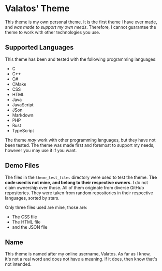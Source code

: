 # Valatos' Theme
This theme is my own personal theme. It is the first theme I have ever made,
and *was made to support my own needs*. Therefore, I cannot guarantee the theme
to work with other technologies you use.

## Supported Languages
This theme has been and tested with the following programming
languages:

* C
* C++
* C#
* CMake
* CSS
* HTML
* Java
* JavaScript
* JSon
* Markdown
* PHP
* Rust
* TypeScript

The theme *may* work with other programming languages, but they
have not been tested. The theme was made first and foremost to support
my needs, however you may use it if you want.

## Demo Files
The files in the ``theme_test_files`` directory were used to test
the theme. **The code used is not mine, and belong to their respective owners.**
I do not claim ownership over those.
All of them originate from diverse GitHub repositories. They were taken from random
repositories in their respective languages, sorted by stars.

Only three files used are mine, those are:

* The CSS file
* The HTML file
* and the JSON file

## Name
This theme is named after my online username, Valatos. As far as I know, it's not
a real word and does not have a meaning. If it does, then know that's not intended.
